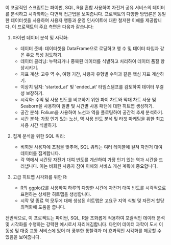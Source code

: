 이 포괄적인 스크립트는 파이썬, SQL, R을 혼합 사용하여 자전거 공유 서비스의 데이터를 분석하고 시각화하는 다면적 접근법을 보여줍니다. 프로젝트의 다양한 방법론은 동일한 데이터셋을 사용하여 사용자 행동과 운영 인사이트에 대한 철저한 이해를 제공합니다. 이 프로젝트의 주요 측면은 다음과 같습니다:

1. 파이썬 데이터 분석 및 시각화:
   - 데이터 준비: 데이터셋을 DataFrame으로 로딩하고 행 수 및 데이터 타입과 같은 주요 특성 검토하기.
   - 데이터 클리닝: 누락되거나 중복된 데이터를 식별하고 처리하여 데이터 품질 향상시키기.
   - 지표 계산: 고유 역 수, 여행 기간, 사용자 유형별 수익과 같은 핵심 지표 계산하기.
   - 이상치 탐지: 'started_at' 및 'ended_at' 타임스탬프를 검토하여 데이터 무결성 보장하기.
   - 시각화: 수익 및 사용 빈도를 비교하기 위한 파이 차트와 막대 차트 사용 및 Seaborn을 사용하여 일별 및 시간별 사용 패턴에 대한 히트맵 생성하기.
   - 공간 분석: Folium을 사용하여 노선과 역을 플로팅하여 공간적 추세 분석하기.
   - 시간 분석: 가장 인기 있는 노선, 역 사용 빈도 분석 및 타겟 마케팅을 위한 최고 사용 시간 식별하기.

2. 집계 분석을 위한 SQL 쿼리:
   - 비회원 사용자에 초점을 맞추어, SQL 쿼리는 여러 테이블에 걸쳐 자전거 대여 데이터를 집계합니다.
   - 각 역에서 시간당 자전거 대여 빈도를 계산하여 가장 인기 있는 역과 시간을 드러냅니다. 이는 비회원 사용자 참여 이해와 서비스 개선 계획에 중요합니다.

3. 고급 히트맵 시각화를 위한 R:
   - R의 ggplot2를 사용하여 하루의 다양한 시간에 자전거 대여 빈도를 시각적으로 표현하는 상세한 히트맵을 생성합니다.
   - 시작 및 종료 역 모두에 대해 생성된 히트맵은 고요구 지역 식별 및 자전거 할당 최적화에 도움을 줍니다.

전반적으로, 이 프로젝트는 파이썬, SQL, R을 조화롭게 적용하여 포괄적인 데이터 분석 및 시각화를 수행하는 강력한 예시로서 자리매김합니다. 다언어 데이터 과학이 도시 이동성 및 대중 교통 서비스에 있어 더 풍부한 통찰력과 더 효과적인 시각화를 제공할 수 있음을 보여줍니다.
